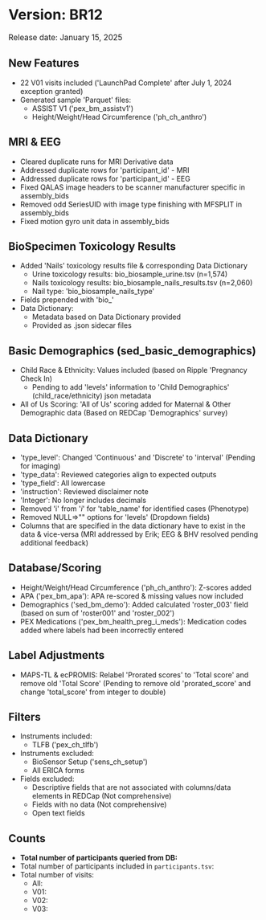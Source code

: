 # Version: BR12
<p style="font-size: 1.1em">Release date: January 15, 2025</p>

## New Features
* 22 V01 visits included ('LaunchPad Complete' after July 1, 2024 exception granted)  
* Generated sample 'Parquet' files:  
    * ASSIST V1 ('pex_bm_assistv1')  
    * Height/Weight/Head Circumference ('ph_ch_anthro')

## MRI & EEG

* Cleared duplicate runs for MRI Derivative data  
* Addressed duplicate rows for 'participant_id' - MRI  
* Addressed duplicate rows for 'participant_id' - EEG  
* Fixed QALAS image headers to be scanner manufacturer specific in assembly_bids  
* Removed odd SeriesUID with image type finishing with MFSPLIT in assembly_bids  
* Fixed motion gyro unit data in assembly_bids

## BioSpecimen Toxicology Results
* Added 'Nails' toxicology results file & corresponding Data Dictionary  
    * Urine toxicology results: bio_biosample_urine.tsv (n=1,574)  
    * Nails toxicology results: bio_biosample_nails_results.tsv (n=2,060)  
    * Nail type: 'bio_biosample_nails_type'  
* Fields prepended with 'bio_'  
* Data Dictionary:  
    * Metadata based on Data Dictionary provided  
    * Provided as .json sidecar files

## Basic Demographics (sed_basic_demographics)
* Child Race & Ethnicity: Values included (based on Ripple 'Pregnancy Check In)  
    * Pending to add 'levels' information to 'Child Demographics' (child_race/ethnicity) json metadata  
* All of Us Scoring: 'All of Us' scoring added for Maternal & Other Demographic data (Based on REDCap 'Demographics' survey)

## Data Dictionary
* 'type_level': Changed 'Continuous' and 'Discrete' to 'interval' (Pending for imaging)  
* 'type_data': Reviewed categories align to expected outputs  
* 'type_field': All lowercase  
* 'instruction': Reviewed disclaimer note  
* 'Integer': No longer includes decimals  
* Removed 'i' from '_i_' for 'table_name' for identified cases (Phenotype)  
* Removed NULL=>"" options for 'levels' (Dropdown fields)  
* Columns that are specified in the data dictionary have to exist in the data & vice-versa (MRI addressed by Erik; EEG & BHV resolved pending additional feedback)

## Database/Scoring
* Height/Weight/Head Circumference ('ph_ch_anthro'): Z-scores added  
* APA ('pex_bm_apa'): APA re-scored & missing values now included  
* Demographics ('sed_bm_demo'): Added calculated 'roster_003' field (based on sum of 'roster001' and 'roster_002')  
* PEX Medications ('pex_bm_health_preg_i_meds'): Medication codes added where labels had been incorrectly entered

## Label Adjustments
* MAPS-TL & ecPROMIS: Relabel 'Prorated scores' to 'Total score' and remove old 'Total Score' (Pending to remove old 'prorated_score' and change 'total_score' from integer to double)

## Filters
* Instruments included:  
    * TLFB ('pex_ch_tlfb')  
* Instruments excluded:  
    * BioSensor Setup ('sens_ch_setup')  
    * All ERICA forms  
* Fields excluded:  
    * Descriptive fields that are not associated with columns/data elements in REDCap (Not comprehensive)  
    * Fields with no data (Not comprehensive)  
    * Open text fields

## Counts
* **Total number of participants queried from DB:**
* Total number of participants included in `participants.tsv`:
* Total number of visits:  
    * All: 
    * V01:   
    * V02:   
    * V03:   
